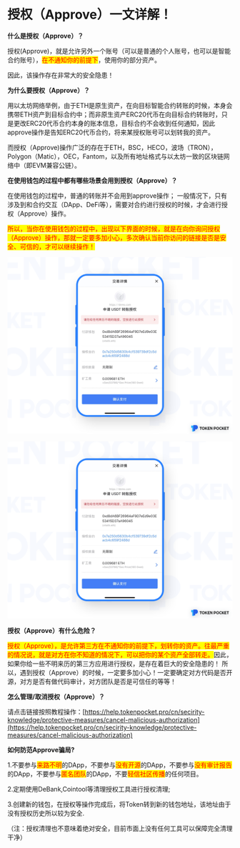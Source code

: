 # 授权（Approve）一文详解！

**什么是授权（Approve）？**

授权(Approve)，就是允许另外一个账号（可以是普通的个人账号，也可以是智能合约账号），<mark style="color:red;">在不通知你的前提下</mark>，使用你的部分资产。

因此，该操作存在非常大的安全隐患！

**为什么要授权（Approve）？**

用以太坊网络举例，由于ETH是原生资产，在向目标智能合约转账的时候，本身会携带ETH资产到目标合约中；而非原生资产ERC20代币在向目标合约转账时，只是更改ERC20代币合约本身的账本信息，目标合约不会收到任何通知，因此approve操作是告知ERC20代币合约，将来某授权账号可以划转我的资产。

而授权（Approve)操作广泛的存在于ETH，BSC，HECO，波场（TRON），Polygon（Matic），OEC，Fantom，以及所有地址格式与以太坊一致的区块链网络中（即EVM兼容公链）。

**在使用钱包的过程中都有哪些场景会用到授权（Approve）？**&#x20;

在使用钱包的过程中，普通的转账并不会用到approve操作； 一般情况下，只有涉及到和合约交互（DApp、DeFi等），需要对合约进行授权的时候，才会进行授权（Approve）操作。

<mark style="color:red;">所以，当你在使用钱包的过程中，出现以下界面的时候，就是在向你询问授权（Approve）操作，那就一定要多加小心，多次确认当前你访问的链接是否是安全、可信的，才可以继续操作！</mark>

![](<../../.gitbook/assets/002 (1).png>)

![](../../.gitbook/assets/002.png)

**授权（Approve）有什么危险？**

<mark style="color:red;">授权（Approve），是允许第三方在不通知你的前提下，划转你的资产。往最严重的情况说，就是对方在你不知道的情况下，可以把你的某个资产全部转走。</mark>因此，如果你给一些不明来历的第三方应用进行授权，是存在着巨大的安全隐患的！ 所以，遇到授权（Approve）的时候，一定要多加小心！一定要确定对方代码是否开源，对方是否有做代码审计，对方团队是否是可信任的等等！

**怎么管理/取消授权（Approve）？**

请点击链接按照教程操作：[https://help.tokenpocket.pro/cn/secirity-knowledge/protective-measures/cancel-malicious-authorization](https://help.tokenpocket.pro/cn/secirity-knowledge/protective-measures/cancel-malicious-authorization)

**如何防范Approve骗局?**

1.不要参与<mark style="color:red;">来路不明</mark>的DApp，不要参与<mark style="color:red;">没有开源</mark>的DApp，不要参与<mark style="color:red;">没有审计报告</mark>的DApp，不要参与<mark style="color:red;">匿名团队</mark>的DApp，不要<mark style="color:red;">轻信社区传播</mark>的任何项目。&#x20;

2.定期使用DeBank,Cointool等清理授权工具进行授权清理;&#x20;

3.创建新的钱包，在授权等操作完成后，将Token转到新的钱包地址，该地址由于没有授权历史所以较为安全.&#x20;

（注：授权清理也不意味着绝对安全，目前市面上没有任何工具可以保障完全清理干净）
